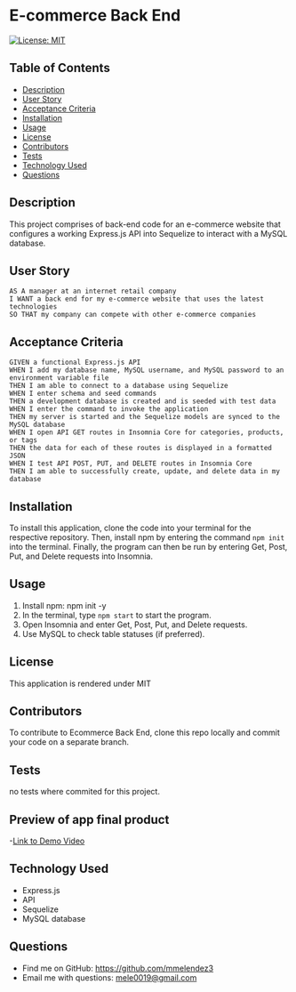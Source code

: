 # E-commerce Back End

  
  [![License: MIT](https://img.shields.io/badge/License-MIT-yellow.svg)](https://opensource.org/licenses/MIT)

  ## Table of Contents
- [Description](#description)
- [User Story](#user-story)
- [Acceptance Criteria](#acceptance-criteria)
- [Installation](#installation)
- [Usage](#usage)
- [License](#license)
- [Contributors](#contributors)
- [Tests](#tests)
- [Technology Used](#technology-used)
- [Questions](#questions)

## Description
This project comprises of back-end code for an e-commerce website that configures a working Express.js API into Sequelize to interact with a MySQL database.

## User Story
```
AS A manager at an internet retail company
I WANT a back end for my e-commerce website that uses the latest technologies
SO THAT my company can compete with other e-commerce companies
```

## Acceptance Criteria
```
GIVEN a functional Express.js API
WHEN I add my database name, MySQL username, and MySQL password to an environment variable file
THEN I am able to connect to a database using Sequelize
WHEN I enter schema and seed commands
THEN a development database is created and is seeded with test data
WHEN I enter the command to invoke the application
THEN my server is started and the Sequelize models are synced to the MySQL database
WHEN I open API GET routes in Insomnia Core for categories, products, or tags
THEN the data for each of these routes is displayed in a formatted JSON
WHEN I test API POST, PUT, and DELETE routes in Insomnia Core
THEN I am able to successfully create, update, and delete data in my database
```



## Installation

To install this application, clone the code into your terminal for the respective repository. Then, install npm by entering the command ```npm init```  into the terminal. Finally, the program can then be run by entering Get, Post, Put, and Delete requests into Insomnia.

 
## Usage
1. Install npm: npm init -y
2. In the terminal, type ```npm start``` to start the program.
3. Open Insomnia and enter Get, Post, Put, and Delete requests.
4. Use MySQL to check table statuses (if preferred).

## License
This application is rendered under MIT

## Contributors
To contribute to Ecommerce Back End, clone this repo locally and commit your code on a separate branch.
  


## Tests
no tests where commited for this project.

## Preview of app final product

  -[Link to Demo Video](https://drive.google.com/file/d/15-HvIFhoWcGY9_lBA6TVgbQRoH7rMelJ/view)


 

## Technology Used
- Express.js
- API
- Sequelize
- MySQL database

## Questions
- Find me on GitHub: https://github.com/mmelendez3
- Email me with questions: mele0019@gmail.com